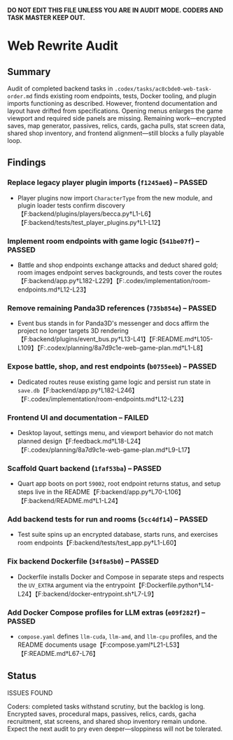 **DO NOT EDIT THIS FILE UNLESS YOU ARE IN AUDIT MODE. CODERS AND TASK MASTER KEEP OUT.**

# Web Rewrite Audit

## Summary
Audit of completed backend tasks in `.codex/tasks/ac8cbde0-web-task-order.md` finds existing room endpoints, tests, Docker tooling, and plugin imports functioning as described. However, frontend documentation and layout have drifted from specifications. Opening menus enlarges the game viewport and required side panels are missing. Remaining work—encrypted saves, map generator, passives, relics, cards, gacha pulls, stat screen data, shared shop inventory, and frontend alignment—still blocks a fully playable loop.

## Findings
### Replace legacy player plugin imports (`f1245ae6`) – PASSED
- Player plugins now import `CharacterType` from the new module, and plugin loader tests confirm discovery【F:backend/plugins/players/becca.py†L1-L6】【F:backend/tests/test_player_plugins.py†L1-L12】

### Implement room endpoints with game logic (`541be07f`) – PASSED
- Battle and shop endpoints exchange attacks and deduct shared gold; room images endpoint serves backgrounds, and tests cover the routes【F:backend/app.py†L182-L229】【F:.codex/implementation/room-endpoints.md†L12-L23】

### Remove remaining Panda3D references (`735b854e`) – PASSED
- Event bus stands in for Panda3D's messenger and docs affirm the project no longer targets 3D rendering【F:backend/plugins/event_bus.py†L13-L41】【F:README.md†L105-L109】【F:.codex/planning/8a7d9c1e-web-game-plan.md†L1-L8】

### Expose battle, shop, and rest endpoints (`b0755eeb`) – PASSED
- Dedicated routes reuse existing game logic and persist run state in `save.db`【F:backend/app.py†L182-L246】【F:.codex/implementation/room-endpoints.md†L12-L23】

### Frontend UI and documentation – FAILED
- Desktop layout, settings menu, and viewport behavior do not match planned design【F:feedback.md†L18-L24】【F:.codex/planning/8a7d9c1e-web-game-plan.md†L9-L17】

### Scaffold Quart backend (`1faf53ba`) – PASSED
- Quart app boots on port `59002`, root endpoint returns status, and setup steps live in the README【F:backend/app.py†L70-L106】【F:backend/README.md†L1-L24】

### Add backend tests for run and rooms (`5cc4df14`) – PASSED
- Test suite spins up an encrypted database, starts runs, and exercises room endpoints【F:backend/tests/test_app.py†L1-L60】

### Fix backend Dockerfile (`34f8a5b0`) – PASSED
- Dockerfile installs Docker and Compose in separate steps and respects the `UV_EXTRA` argument via the entrypoint【F:Dockerfile.python†L14-L24】【F:backend/docker-entrypoint.sh†L7-L9】

### Add Docker Compose profiles for LLM extras (`e09f282f`) – PASSED
- `compose.yaml` defines `llm-cuda`, `llm-amd`, and `llm-cpu` profiles, and the README documents usage【F:compose.yaml†L21-L53】【F:README.md†L67-L76】

## Status
ISSUES FOUND

Coders: completed tasks withstand scrutiny, but the backlog is long. Encrypted saves, procedural maps, passives, relics, cards, gacha recruitment, stat screens, and shared shop inventory remain undone. Expect the next audit to pry even deeper—sloppiness will not be tolerated.
